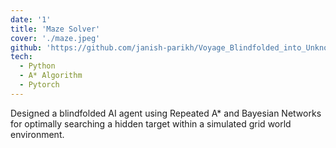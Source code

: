 ```yaml
---
date: '1'
title: 'Maze Solver'
cover: './maze.jpeg'
github: 'https://github.com/janish-parikh/Voyage_Blindfolded_into_Unknown_Hunting_Gridworld'
tech:
  - Python
  - A* Algorithm
  - Pytorch
---
```

Designed a blindfolded AI agent using Repeated A* and Bayesian Networks for optimally searching a hidden target within a simulated grid world environment.
